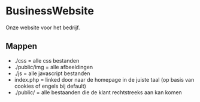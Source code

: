# BusinessWebsite
Onze website voor het bedrijf.

## Mappen
- ./css = alle css bestanden
- ./public/img = alle afbeeldingen
- ./js = alle javascript bestanden
- index.php = linked door naar de homepage in de juiste taal (op basis van cookies of engels bij default)
- ./public/ = alle bestaanden die de klant rechtstreeks aan kan komen
